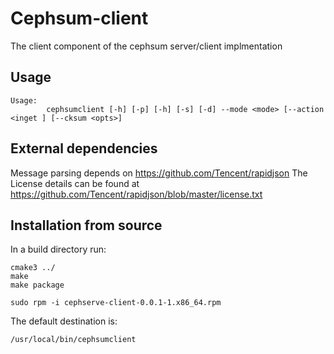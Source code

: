 # Cephsum-client
The client component of the cephsum server/client implmentation

## Usage
```
Usage: 
        cephsumclient [-h] [-p] [-h] [-s] [-d] --mode <mode> [--action <inget ] [--cksum <opts>]
```



## External dependencies
Message parsing depends on https://github.com/Tencent/rapidjson 
The License details can be found at https://github.com/Tencent/rapidjson/blob/master/license.txt 

## Installation from source
In a build directory run:
```
cmake3 ../
make
make package

sudo rpm -i cephserve-client-0.0.1-1.x86_64.rpm
```

The default destination is:
```
/usr/local/bin/cephsumclient
```

